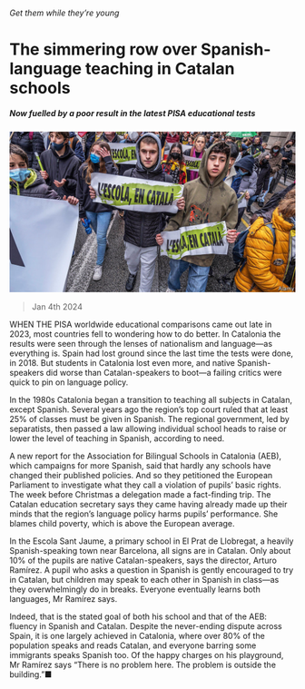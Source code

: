 ###### Get them while they’re young

# The simmering row over Spanish-language teaching in Catalan schools 

##### Now fuelled by a poor result in the latest PISA educational tests 

![image](images/20240106_EUP002.jpg) 

> Jan 4th 2024 

WHEN THE PISA worldwide educational comparisons came out late in 2023, most countries fell to wondering how to do better. In Catalonia the results were seen through the lenses of nationalism and language—as everything is. Spain had lost ground since the last time the tests were done, in 2018. But students in Catalonia lost even more, and native Spanish-speakers did worse than Catalan-speakers to boot—a failing critics were quick to pin on language policy.

In the 1980s Catalonia began a transition to teaching all subjects in Catalan, except Spanish. Several years ago the region’s top court ruled that at least 25% of classes must be given in Spanish. The regional government, led by separatists, then passed a law allowing individual school heads to raise or lower the level of teaching in Spanish, according to need. 

A new report for the Association for Bilingual Schools in Catalonia (AEB), which campaigns for more Spanish, said that hardly any schools have changed their published policies. And so they petitioned the European Parliament to investigate what they call a violation of pupils’ basic rights. The week before Christmas a delegation made a fact-finding trip. The Catalan education secretary says they came having already made up their minds that the region’s language policy harms pupils’ performance. She blames child poverty, which is above the European average.

In the Escola Sant Jaume, a primary school in El Prat de Llobregat, a heavily Spanish-speaking town near Barcelona, all signs are in Catalan. Only about 10% of the pupils are native Catalan-speakers, says the director, Arturo Ramírez. A pupil who asks a question in Spanish is gently encouraged to try in Catalan, but children may speak to each other in Spanish in class—as they overwhelmingly do in breaks. Everyone eventually learns both languages, Mr Ramírez says.

Indeed, that is the stated goal of both his school and that of the AEB: fluency in Spanish and Catalan. Despite the never-ending dispute across Spain, it is one largely achieved in Catalonia, where over 80% of the population speaks and reads Catalan, and everyone barring some immigrants speaks Spanish too. Of the happy charges on his playground, Mr Ramírez says “There is no problem here. The problem is outside the building.”■

